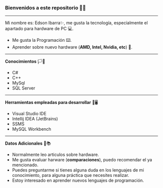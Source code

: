 ### Bienvenidos a este repositorio 👋:stuck_out_tongue_winking_eye:
___
Mi nombre es: Edson Ibarra:sparkles:, me gusta la tecnología, especialmente el apartado para hardware de PC :computer:.
- Me gusta la Programación ⌨️.
- Aprender sobre nuevo hardware (**AMD, Intel, Nvidia, etc**) 🏢.
___
**Conocimientos** 🏳️🍎
- C#
- C++
- MySql
- SQL Server
___
**Herramientas empleadas para desarrollar** 🧰🖥️
- Visual Studio IDE
- Intellij IDEA (JetBrains)
- SSMS
- MySQL Workbench
___
**Datos Adicionales** 👀📚
- Normalmente leo articulos sobre hardware.
- Me gusta evaluar harware (**comparaciones**), puedo recomendar el ya mencionado.
- Puedes preguntarme si tienes alguna duda en los lenguajes de mi conocimiento, para alguna práctica que necesites realizar.
- Estoy interesado en aprender nuevos lenguajes de programación.
